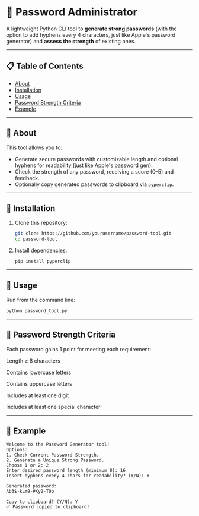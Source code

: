 # 🔐 Password Administrator

A lightweight Python CLI tool to **generate strong passwords** (with the option to add hyphens every 4 characters, just like Apple`s password generator) and **assess the strength** of existing ones.

---

## 📋 Table of Contents

- [About](#about)  
- [Installation](#installation)  
- [Usage](#usage)  
- [Password Strength Criteria](#password-strength-criteria)  
- [Example](#example)  

---

## :notebook: About 

This tool allows you to:
- Generate secure passwords with customizable length and optional hyphens for readability (just like Apple's password gen).
- Check the strength of any password, receiving a score (0–5) and feedback.
- Optionally copy generated passwords to clipboard via `pyperclip`.

---

## 🔧 Installation 

1. Clone this repository:
    ```bash
    git clone https://github.com/yourusername/password-tool.git
    cd password-tool
    ```
2. Install dependencies:
    ```bash
    pip install pyperclip
    ```

---

## :electric_plug: Usage

Run from the command line:

```bash
python password_tool.py
```

---

## :muscle: Password Strength Criteria
  Each password gains 1 point for meeting each requirement:
  
  Length ≥ 8 characters
  
  Contains lowercase letters
  
  Contains uppercase letters
  
  Includes at least one digit
  
  Includes at least one special character

---

  ## 👻 Example 
    Welcome to the Password Generator tool!
    Options:
    1. Check Current Password Strength.
    2. Generate a Unique Strong Password.
    Choose 1 or 2: 2
    Enter desired password length (minimum 8): 16
    Insert hyphens every 4 chars for readability? (Y/N): Y
  
    Generated password:
    Ab3$-kLm9-#Xy2-T0p
    
    Copy to clipboard? (Y/N): Y
    ✅ Password copied to clipboard!
  


